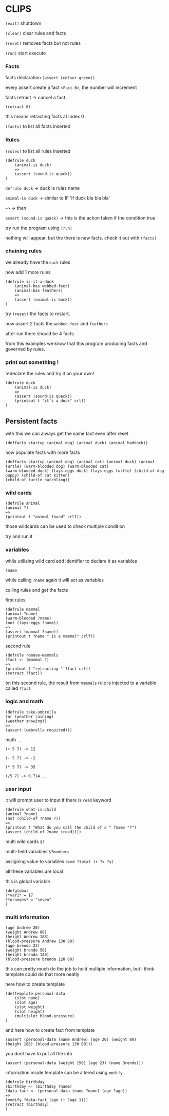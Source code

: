 # CLIPS 

`(exit)` shutdown

`(clear)` clear rules and facts

`(reset)` removes facts but not rules

`(run)` start execute

### Facts

facts declaration 
`(assert (colour green))`

every assert create a fact `<Fact-0>`, the number will increment

facts retract -> cancel a fact

`(retract 0)`

this means retracting facts at index 0


`(facts)` to list all facts inserted

### Rules

`(rules)` to list all rules inserted

```
(defrule duck
    (animal-is duck)
    =>
    (assert (sound-is quack))
)
```

`defrule duck` -> duck is rules name

`animal-is duck` -> similar to IF 'if duck bla bla bla'

`=>` -> then

`assert (sound-is quack)` -> this is the action taken if the condition true


try run the program using `(run)`

nothing will appear, but the there is new facts. 
check it out with `(facts)`

### chaining rules

we already have the `duck` rules

now add 1 more rules 
```
(defrule is-it-a-duck
    (animal-has webbed-feet)
    (animal-has feathers)
    =>
    (assert (animal-is duck))
)
```

try `(reset)` the facts to restart. 

now assert 2 facts the `webbed-feet` and `feathers`

after run there should be 4 facts

from this examples we know that this program producing facts
and governed by rules.


### print out something !

redeclare the rules and try it on your own!

```
(defrule duck
    (animal-is duck)
    =>
    (assert (sound-is quack))
    (printout t "it’s a duck" crlf)
)
```

## Persistent facts

with this we can always get the same fact even after reset

`(deffacts startup (animal dog) (animal duck) (animal haddock))`

now populate facts with more facts

```
(deffacts startup (animal dog) (animal cat) (animal duck) (animal turtle) (warm-blooded dog) (warm-blooded cat)
(warm-blooded duck) (lays-eggs duck) (lays-eggs turtle) (child-of dog puppy) (child-of cat kitten)
(child-of turtle hatchling))
```

### wild cards

```
(defrule animal
(animal ?)
=>
(printout t "animal found" crlf))
```
those wildcards can be used to check multiple condition

try and run it

### variables

while utilizing wild card add identifier to declare it as variables

`?name`

while calling `?name` again it will act as variables

calling rules and get the facts

first rules

```
(defrule mammal
(animal ?name)
(warm-blooded ?name)
(not (lays-eggs ?name))
=>
(assert (mammal ?name))
(printout t ?name " is a mammal" crlf))
```

second rule
```
(defrule remove-mammals
?fact <- (mammal ?)
=>
(printout t "retracting " ?fact crlf)
(retract ?fact))
```

on this second rule, the result from `mammals` rule is injected to a variable called `?fact`


### logic and math

```
(defrule take-umbrella
(or (weather raining)
(weather snowing))
=>
(assert (umbrella required)))
```

math ...

```
(+ 5 7) -> 12

(- 5 7) -> -2

(* 5 7) -> 35

(/5 7) -> 0.714...
```

### user input

it will prompt user to input if there is `read` keyword

```
(defrule what-is-child
(animal ?name)
(not (child-of ?name ?))
=>
(printout t "What do you call the child of a " ?name "?")
(assert (child-of ?name (read))))
```

multi wild cards `$?`

multi-field variables `$?members`

assigning value to variables `bind ?total (+ ?x ?y)`

all these variables are local

this is global variable
```
(defglobal
?*var1* = 17
?*oranges* = "seven"
)
```

### multi information 

```
(age Andrew 20)
(weight Andrew 80)
(height Andrew 188)
(blood-pressure Andrew 130 80)
(age brenda 23)
(weight brenda 50)
(height brenda 140)
(blood-pressure brenda 120 60)
```

this can pretty much do the job to hold multiple information,
but i think template could do that more neatly

here how to create template

```
(deftemplate personal-data
    (slot name)
    (slot age)
    (slot weight)
    (slot height)
    (multislot blood-pressure)
)
```

and here how to create fact from template 

```
(assert (personal-data (name Andrew) (age 20) (weight 80)
(height 188) (blood-pressure 130 80)))
```

you dont have to put all the info

```
(assert (personal-data (weight 150) (age 23) (name Brenda)))
```

information inside template can be altered using `modify`

```
(defrule birthday
?birthday <- (birthday ?name)
?data-fact <- (personal-data (name ?name) (age ?age))
=>
(modify ?data-fact (age (+ ?age 1)))
(retract ?birthday)
)
```

